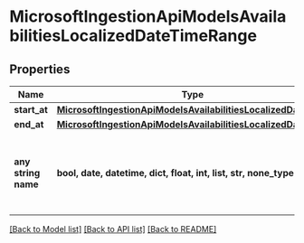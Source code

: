 # MicrosoftIngestionApiModelsAvailabilitiesLocalizedDateTimeRange


## Properties
Name | Type | Description | Notes
------------ | ------------- | ------------- | -------------
**start_at** | [**MicrosoftIngestionApiModelsAvailabilitiesLocalizedDateTime**](MicrosoftIngestionApiModelsAvailabilitiesLocalizedDateTime.md) |  | [optional] 
**end_at** | [**MicrosoftIngestionApiModelsAvailabilitiesLocalizedDateTime**](MicrosoftIngestionApiModelsAvailabilitiesLocalizedDateTime.md) |  | [optional] 
**any string name** | **bool, date, datetime, dict, float, int, list, str, none_type** | any string name can be used but the value must be the correct type | [optional]

[[Back to Model list]](../README.md#documentation-for-models) [[Back to API list]](../README.md#documentation-for-api-endpoints) [[Back to README]](../README.md)


